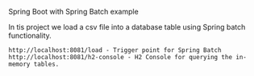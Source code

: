 Spring Boot with Spring Batch example

In tis project we load a csv file into a database table using Spring batch functionality.


    http://localhost:8081/load - Trigger point for Spring Batch
    http://localhost:8081/h2-console - H2 Console for querying the in-memory tables.



